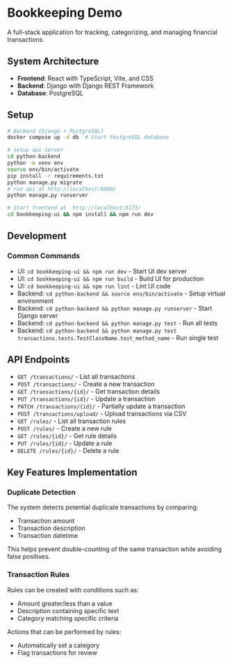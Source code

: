 # Bookkeeping Demo

A full-stack application for tracking, categorizing, and managing financial transactions.

## System Architecture

- **Frontend**: React with TypeScript, Vite, and CSS
- **Backend**: Django with Django REST Framework
- **Database**: PostgreSQL

## Setup

```bash
# Backend (Django + PostgreSQL)
docker compose up -d db  # Start PostgreSQL database

# setup api server
cd python-backend 
python -m venv env
source env/bin/activate 
pip install -r requirements.txt
python manage.py migrate
# run api at http://localhost:8000/
python manage.py runserver
```

```bash
# Start frontend at  http://localhost:5173/
cd bookkeeping-ui && npm install && npm run dev
```

## Development

### Common Commands

- UI: `cd bookkeeping-ui && npm run dev` - Start UI dev server
- UI: `cd bookkeeping-ui && npm run build` - Build UI for production
- UI: `cd bookkeeping-ui && npm run lint` - Lint UI code
- Backend: `cd python-backend && source env/bin/activate` - Setup virtual environment
- Backend: `cd python-backend && python manage.py runserver` - Start Django server
- Backend: `cd python-backend && python manage.py test` - Run all tests
- Backend: `cd python-backend && python manage.py test transactions.tests.TestClassName.test_method_name` - Run single test

## API Endpoints

- `GET /transactions/` - List all transactions
- `POST /transactions/` - Create a new transaction
- `GET /transactions/{id}/` - Get transaction details
- `PUT /transactions/{id}/` - Update a transaction
- `PATCH /transactions/{id}/` - Partially update a transaction
- `POST /transactions/upload/` - Upload transactions via CSV
- `GET /rules/` - List all transaction rules
- `POST /rules/` - Create a new rule
- `GET /rules/{id}/` - Get rule details
- `PUT /rules/{id}/` - Update a rule
- `DELETE /rules/{id}/` - Delete a rule

## Key Features Implementation

### Duplicate Detection

The system detects potential duplicate transactions by comparing:
- Transaction amount
- Transaction description
- Transaction datetime

This helps prevent double-counting of the same transaction while avoiding false positives.

### Transaction Rules

Rules can be created with conditions such as:
- Amount greater/less than a value
- Description containing specific text
- Category matching specific criteria

Actions that can be performed by rules:
- Automatically set a category
- Flag transactions for review
